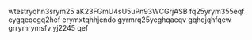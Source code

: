 wtestryqhn3srym25
aK23FGmU4sU5uPn93WCGrjASB
fq25yrym355eqf
eygqeqegq2hef
erymxtqhhjendo
gyrmrq25yeghqaeqv
gqhqjqhfqew
grrymrymsfv
yj2245
qef
